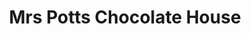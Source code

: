 ---
title: "Mrs Potts Chocolate House"
url: /cardiff/mrs-potts-chocolate-house/
shop: confectionery
---